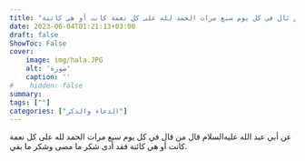```yaml
---
title: "ثواب من ثال في كل يوم سبع مرات الحمد لله على كل نعمة كانت أو هي كائنة"
date: 2023-06-04T01:21:13+03:00
draft: false
ShowToc: False
cover:
    image: img/hala.JPG
    alt: 'صورة'
    caption: ''
#    hidden: false
summary: 
tags: [""]
categories: ["الدعاء والذكر"]
---
```

عن أبي عبد الله عليه‌السلام قال من قال في كل يوم سبع مرات الحمد
لله على كل نعمة كانت أو هي كائنة فقد أدى شكر ما مضى وشكر ما بقي.
